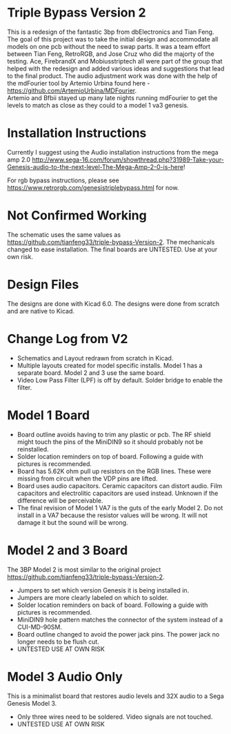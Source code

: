 # Triple Bypass Version 2
This is a redesign of the fantastic 3bp from dbElectronics and Tian Feng. The goal of this project was to take the initial design and accommodate all models on one pcb without the need to swap parts. 
It was a team effort between Tian Feng, RetroRGB, and Jose Cruz who did the majorty of the testing. 
Ace, FirebrandX and Mobiusstriptech all were part of the group that helped with the redesign and added various ideas and suggestions that lead to the final product.
The audio adjustment work was done with the help of the mdFourier tool by Artemio Urbina found here - https://github.com/ArtemioUrbina/MDFourier.  
Artemio and Bfbii stayed up many late nights running mdFourier to get the levels to match as close as they could to a model 1 va3 genesis.

# Installation Instructions

Currently I suggest using the Audio installation instructions from the mega amp 2.0
http://www.sega-16.com/forum/showthread.php?31989-Take-your-Genesis-audio-to-the-next-level-The-Mega-Amp-2-0-is-here!

For rgb bypass instructions, please see https://www.retrorgb.com/genesistriplebypass.html for now.


# Not Confirmed Working
The schematic uses the same values as https://github.com/tianfeng33/triple-bypass-Version-2. 
The mechanicals changed to ease installation. The final boards are UNTESTED. Use at your own risk.
# Design Files
The designs are done with Kicad 6.0. The designs were done from scratch and are native to Kicad. 
# Change Log from V2
 - Schematics and Layout redrawn from scratch in Kicad.
 - Multiple layouts created for model specific installs. Model 1 has a separate board. Model 2 and 3 use the same board.
 - Video Low Pass Filter (LPF) is off by default. Solder bridge to enable the filter.
# Model 1 Board
 - Board outline avoids having to trim any plastic or pcb. The RF shield might touch the pins of the MiniDIN9 so it should probably not be reinstalled.
 - Solder location reminders on top of board. Following a guide with pictures is recommended.
 - Board has 5.62K ohm pull up resistors on the RGB lines. These were missing from circuit when the VDP pins are lifted.
 - Board uses audio capacitors. Ceramic capacitors can distort audio. Film capacitors and electrolitic capacitors are used instead. Unknown if the difference will be perceivable.
 - The final revision of Model 1 VA7 is the guts of the early Model 2. Do not install in a VA7 because the resistor values will be wrong. It will not damage it but the sound will be wrong.
# Model 2 and 3 Board
 The 3BP Model 2 is most similar to the original project https://github.com/tianfeng33/triple-bypass-Version-2.
  - Jumpers to set which version Genesis it is being installed in.
  - Jumpers are more clearly labeled on which to solder.
  - Solder location reminders on back of board. Following a guide with pictures is recommended.
  - MiniDIN9 hole pattern matches the connector of the system instead of a CUI-MD-90SM.
  - Board outline changed to avoid the power jack pins. The power jack no longer needs to be flush cut.
  - UNTESTED USE AT OWN RISK
# Model 3 Audio Only
 This is a minimalist board that restores audio levels and 32X audio to a Sega Genesis Model 3. 
  - Only three wires need to be soldered. Video signals are not touched.
  - UNTESTED USE AT OWN RISK